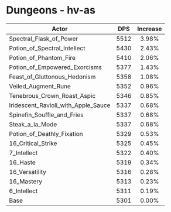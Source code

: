 # Dungeons - hv-as
| Actor | DPS | Increase |
|---|:---:|:---:|
|Spectral_Flask_of_Power|5512|3.98%|
|Potion_of_Spectral_Intellect|5430|2.43%|
|Potion_of_Phantom_Fire|5410|2.06%|
|Potion_of_Empowered_Exorcisms|5377|1.43%|
|Feast_of_Gluttonous_Hedonism|5358|1.08%|
|Veiled_Augment_Rune|5352|0.96%|
|Tenebrous_Crown_Roast_Aspic|5346|0.85%|
|Iridescent_Ravioli_with_Apple_Sauce|5337|0.68%|
|Spinefin_Souffle_and_Fries|5337|0.68%|
|Steak_a_la_Mode|5337|0.68%|
|Potion_of_Deathly_Fixation|5329|0.53%|
|16_Critical_Strike|5325|0.45%|
|7_Intellect|5322|0.40%|
|16_Haste|5319|0.34%|
|16_Versatility|5316|0.28%|
|16_Mastery|5313|0.23%|
|6_Intellect|5311|0.19%|
|Base|5301|0.00%|
